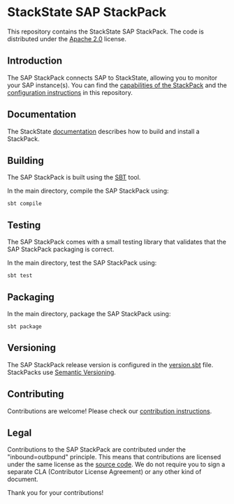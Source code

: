 # StackState SAP StackPack

This repository contains the StackState SAP StackPack. The code is distributed under the [Apache 2.0](LICENSE) license.

## Introduction

The SAP StackPack connects SAP to StackState, allowing you to monitor your SAP instance(s). You can find the
[capabilities of the StackPack](sap/src/main/stackpack/resources/overview.md) and the [configuration instructions](sap/src/main/stackpack/resources/detailed-overview.md) in this repository.

## Documentation

The StackState [documentation](https://docs.stackstate.com/develop/creating_stackpacks/) describes how to build and install a StackPack.

## Building

The SAP StackPack is built using the [SBT](https://www.scala-sbt.org/) tool.

In the main directory, compile the SAP StackPack using:

```
sbt compile
```

## Testing

The SAP StackPack comes with a small testing library that validates that the SAP StackPack packaging is correct.

In the main directory, test the SAP StackPack using:

```
sbt test
```

## Packaging

In the main directory, package the SAP StackPack using:

```
sbt package
```

## Versioning

The SAP StackPack release version is configured in the [version.sbt](sap/version.sbt) file. StackPacks use [Semantic Versioning](https://semver.org/).

## Contributing

Contributions are welcome! Please check our [contribution instructions](CONTRIBUTING.md).

## Legal

Contributions to the SAP StackPack are contributed under the "inbound=outbpund" principle. This means
that contributions are licensed under the same license as the [source code](LICENSE).
We do not require you to sign a separate CLA (Contributor License Agreement) or any other kind of document.

Thank you for your contributions!
